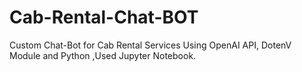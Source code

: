 # Cab-Rental-Chat-BOT
Custom Chat-Bot for Cab Rental Services Using OpenAI API, DotenV Module and Python ,Used Jupyter Notebook.
